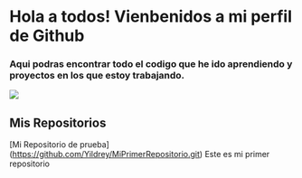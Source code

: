 # Hola a todos! Vienbenidos a mi perfil de Github

### Aqui podras encontrar todo el codigo que he ido aprendiendo y proyectos en los que estoy trabajando.

![](https://www.enter.co/wp-content/uploads/2020/12/Programacion-codigo-768x432.jpg)

## Mis Repositorios

[Mi Repositorio de prueba] (https://github.com/Yildrey/MiPrimerRepositorio.git) Este es mi primer repositorio
